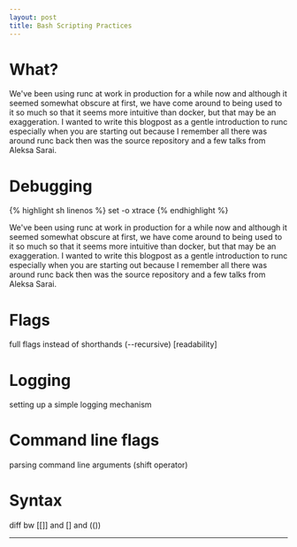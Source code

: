 ```yaml
---
layout: post
title: Bash Scripting Practices
---
```


# What?
We've been using runc at work in production for a while now and although it seemed somewhat obscure at first, we have come around to being used to it so much so that it seems more intuitive than docker, but that may be an exaggeration. I wanted to write this blogpost as a gentle introduction to runc especially when you are starting out because I remember all there was around runc back then was the source repository and a few talks from Aleksa Sarai.

# Debugging

{% highlight sh linenos %}
set -o xtrace
{% endhighlight %}

We've been using runc at work in production for a while now and although it seemed somewhat obscure at first, we have come around to being used to it so much so that it seems more intuitive than docker, but that may be an exaggeration. I wanted to write this blogpost as a gentle introduction to runc especially when you are starting out because I remember all there was around runc back then was the source repository and a few talks from Aleksa Sarai.

# Flags
full flags instead of shorthands (--recursive) [readability]

# Logging
setting up a simple logging mechanism

# Command line flags
parsing command line arguments (shift operator)

# Syntax
diff bw [[]] and [] and (())

---
